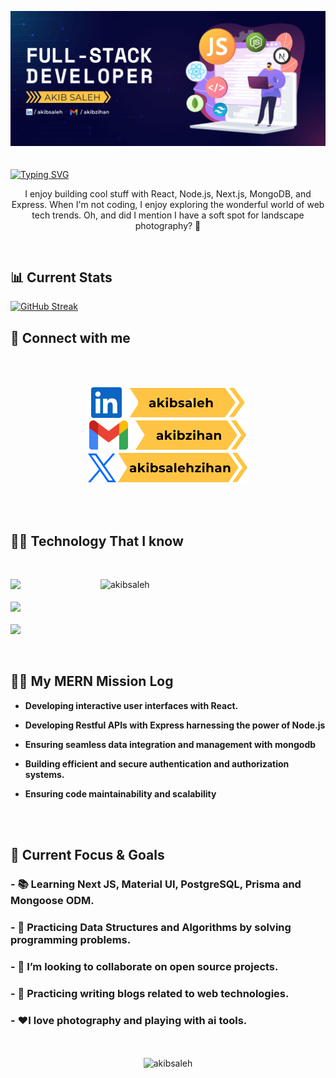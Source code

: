 ![Akib Saleh Javascript Developer](https://raw.githubusercontent.com/akibsaleh/akibsaleh/main/images/Github%20Profile%20Cover.png)
<br>
<br>
<br>
[![Typing SVG](https://readme-typing-svg.demolab.com?font=Fira+Code&size=32&pause=500&color=F5487F&center=true&random=false&width=846&height=64&lines=Hi+there%2C+I'm+Akib+Saleh;I+love+developing+web+apps;with+Javascript)](https://git.io/typing-svg)
<br>
<p align="center">I enjoy building cool stuff with React, Node.js, Next.js, MongoDB, and Express. When I'm not coding, I enjoy exploring the wonderful world of web tech trends. Oh, and did I mention I have a soft spot for landscape photography? 📸</p>
<br>

## 📊 Current Stats

[![GitHub Streak](https://streak-stats.demolab.com?user=akibsaleh&theme=nightowl&hide_border=true&card_width=848)](https://git.io/streak-stats)

## 📮 Connect with me

<br>
<br>

<p align="center">
  <a href="https://www.linkedin.com/in/akibsaleh">
  <img src="https://github.com/akibsaleh/akibsaleh/blob/main/images/linkedinbtn.png?raw=true" />
  </a>
  <a href="mailto:akibzihan@gmail.com">
  <img src="https://github.com/akibsaleh/akibsaleh/blob/main/images/gmailbtn.png?raw=true" />
  </a>
  <a href="https://twitter.com/akibsalehzihan">
  <img src="https://github.com/akibsaleh/akibsaleh/blob/main/images/twitterbtn.png?raw=true" />
  </a>
</p>

<br>
<br>

## 👨‍💻 Technology That I know

<br>
<!-- https://github-readme-stats.vercel.app/api/top-langs/?username=anuraghazra&layout=compact -->
<div align="left">
  <img align="right" src="https://github-readme-stats.vercel.app/api/top-langs/?username=akibsaleh&layout=compact&theme=nightowl" width="360px" alt="akibsaleh" />
  <p align="left">
    <a href="#">
      <img src="https://skillicons.dev/icons?i=html,css,js,c,php" />
      <br>
      <br>
      <img src="https://skillicons.dev/icons?i=tailwind,bootstrap,react,nextjs,firebase" />
      <br>
      <br>
      <img src="https://skillicons.dev/icons?i=mongo,nodejs,express,vercel,wordpress" />
    </a>
  </p>
</div>
<br>

## 👨‍💻 My MERN Mission Log
- **Developing interactive user interfaces with React.**

- **Developing Restful APIs with Express harnessing the power of Node.js**
- **Ensuring seamless data integration and management with mongodb**
- **Building efficient and secure authentication and authorization systems.**
- **Ensuring code maintainability and scalability**

<br>

<br>

## 🔎 Current Focus & Goals

### - 📚 Learning Next JS, Material UI, PostgreSQL, Prisma and Mongoose ODM.

### - 🔢 Practicing Data Structures and Algorithms by solving programming problems.

### - 🤝 I’m looking to collaborate on open source projects.

### - 📝 Practicing writing blogs related to web technologies.

### - ❤️I love photography and playing with ai tools.

<br>
<br>

<div align="center">
<img src="https://github-readme-stats.vercel.app/api?username=akibsaleh&theme=nightowl&show_icons=true" width="600px" alt="akibsaleh" />
</div>
